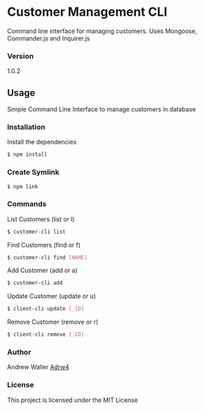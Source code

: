 # Customer Management CLI

Command line interface for managing customers. Uses Mongoose, Commander.js and Inquirer.js

### Version
1.0.2

## Usage
Simple Command Line Interface to manage customers in database

### Installation

Install the dependencies

```sh
$ npm install
```

### Create Symlink

```sh
$ npm link
```

### Commands

List Customers (list or l)
```sh
$ customer-cli list
```

Find Customers (find or f)
```sh
$ customer-cli find [NAME]
```

Add Customer (add or a)
```sh
$ customer-cli add
```

Update Customer (update or u)
```sh
$ client-cli update [_ID]
```

Remove Customer (remove or r)
```sh
$ client-cli remove [_ID]
```

### Author

Andrew Waller
[Adrw4](https://andrewwaller.github.io/)

### License

This project is licensed under the MIT License